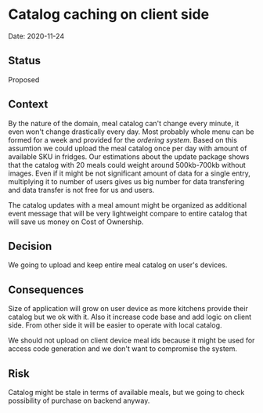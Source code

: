 # Catalog caching on client side

Date: 2020-11-24

## Status

Proposed 

## Context

By the nature of the domain, meal catalog can't change every minute, it even won't change drastically every day. Most probably whole menu can be formed for a week and provided for the _ordering system_. Based on this assumtion we could upload the meal catalog once per day with amount of available SKU in fridges. Our estimations about the update package shows that the catalog with 20 meals could weight around 500kb-700kb without images. Even if it might be not significant amount of data for a single entry, multiplying it to number of users gives us big number for data transfering and data transfer is not free for us and users. 

The catalog updates with a meal amount might be organized as additional event message that will be very lightweight compare to entire catalog that will save us money on Cost of Ownership.  

## Decision

We going to upload and keep entire meal catalog on user's devices. 

## Consequences

Size of application will grow on user device as more kitchens provide their catalog but we ok with it. Also it increase code base and add logic on client side. From other side it will be easier to operate with local catalog. 

We should not upload on client device meal ids because it might be used for access code generation and we don't want to compromise the system. 

## Risk 

Catalog might be stale in terms of available meals, but we going to check possibility of purchase on backend anyway. 


